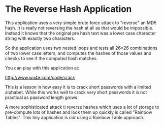 The Reverse Hash Application
============================

This application uses a very simple brute force attack to
"reverse" an MD5 hash.  It is really not reversing the hash
at all as that would be impossible.  Instead it knows that
the original pre hash text was a lower case character string with
exactly two characters.

So the application uses two nested loops and tests all
26*26 combinations of two lower case letters, and computes the
hashes of those values and checks to see if the computed hash
matches.

You can play with this application at:

http://www.wa4e.com/code/crack

This is a lesson in how easy it is to crack short passwords
with a limited alphabet.  While this works well to crack
very short passwords it is not practical as password
length grows.

A more sophisticated attack ti reverse hashes which uses a
lot of storage to pre-compute lots of hashes and look them up
quickly is called "Rainbow Tables".  This tiny application
is *not* using a Rainbow Table approach.
